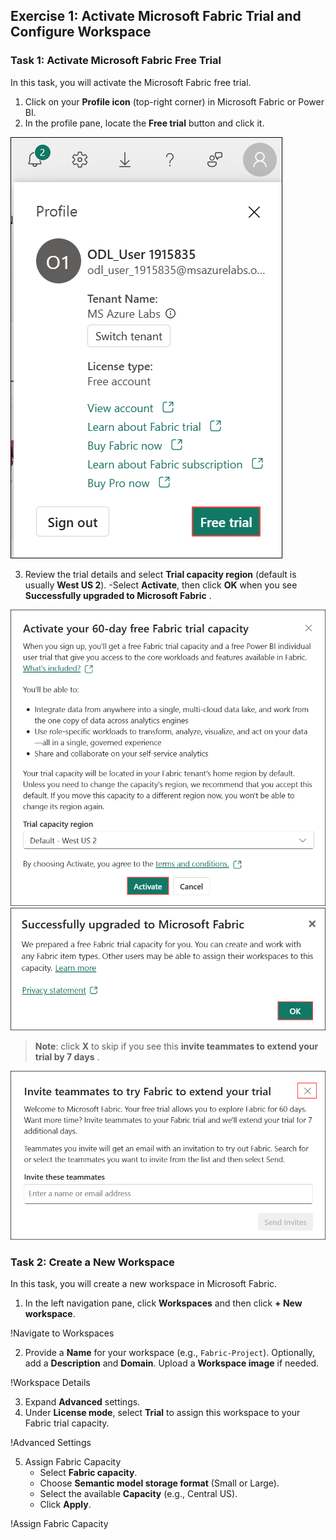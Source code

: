 ## Exercise 1: Activate Microsoft Fabric Trial and Configure Workspace

### Task 1: Activate Microsoft Fabric Free Trial

In this task, you will activate the Microsoft Fabric free trial.

1. Click on your **Profile icon** (top-right corner) in Microsoft Fabric or Power BI.
2. In the profile pane, locate the **Free trial** button and click it.

![](media/mang-e1-g3.png)

3. Review the trial details and select **Trial capacity region** (default is usually **West US 2**). 
-Select **Activate**, then click **OK** when you see **Successfully upgraded to Microsoft Fabric** .

![](media/mang-e1-g4.png)
![](media/mang-e1-g5.png)

  > **Note**: click **X** to skip if you see this **invite teammates to extend your trial by 7 days** .

![](media/mang-e1-g6.png)

### Task 2: Create a New Workspace

In this task, you will create a new workspace in Microsoft Fabric.

1. In the left navigation pane, click **Workspaces** and then click **+ New workspace**.

!Navigate to Workspaces

2. Provide a **Name** for your workspace (e.g., `Fabric-Project`). Optionally, add a **Description** and **Domain**. Upload a **Workspace image** if needed.

!Workspace Details

3. Expand **Advanced** settings.
4. Under **License mode**, select **Trial** to assign this workspace to your Fabric trial capacity.

!Advanced Settings

5. Assign Fabric Capacity
    - Select **Fabric capacity**.
    - Choose **Semantic model storage format** (Small or Large).
    - Select the available **Capacity** (e.g., Central US).
    - Click **Apply**.

!Assign Fabric Capacity

